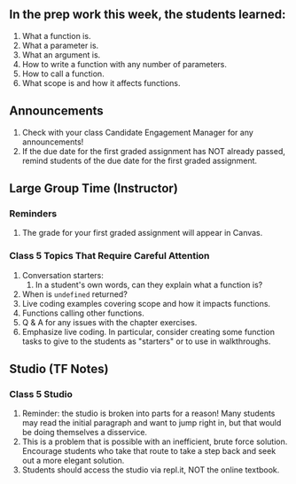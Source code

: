 ## In the prep work this week, the students learned:
1. What a function is.
1. What a parameter is.
1. What an argument is.
1. How to write a function with any number of parameters.
1. How to call a function.
1. What scope is and how it affects functions.

## Announcements
1. Check with your class Candidate Engagement Manager for any announcements!
1. If the due date for the first graded assignment has NOT already passed, remind students of the due date for the first graded assignment.

## Large Group Time (Instructor)
### Reminders
1. The grade for your first graded assignment will appear in Canvas.

### Class 5 Topics That Require Careful Attention
1. Conversation starters:
   1. In a student's own words, can they explain what a function is?
1. When is ``undefined`` returned?
1. Live coding examples covering scope and how it impacts functions.
1. Functions calling other functions.
1. Q & A for any issues with the chapter exercises.
1. Emphasize live coding. In particular, consider creating some function tasks to give to the students as "starters" or to use in walkthroughs.

## Studio (TF Notes)

### Class 5 Studio
1. Reminder: the studio is broken into parts for a reason! Many students may read the initial paragraph and want to jump right in, but that would be doing themselves a disservice.
1. This is a problem that is possible with an inefficient, brute force solution. Encourage students who take that route to take a step back and seek out a more elegant solution.
1. Students should access the studio via repl.it, NOT the online textbook.